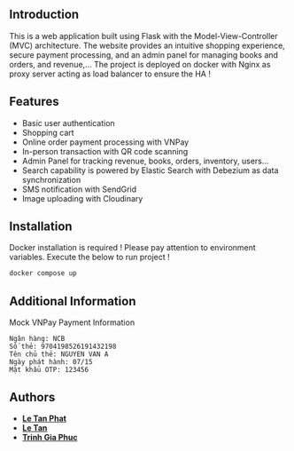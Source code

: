 ## Introduction
This is a web application built using Flask with the Model-View-Controller (MVC) architecture. The website provides an intuitive shopping experience, secure payment processing, and an admin panel for managing books and orders, and revenue,... The project is deployed on docker with Nginx as proxy server acting as load balancer to ensure the HA !
## Features
- Basic user authentication
- Shopping cart
- Online order payment processing with VNPay
- In-person transaction with QR code scanning
- Admin Panel for tracking revenue, books, orders, inventory, users...
- Search capability is powered by Elastic Search with Debezium as data synchronization
- SMS notification with SendGrid
- Image uploading with Cloudinary
## Installation
Docker installation is required ! Please pay attention to environment variables.
Execute the below to run project !
```sh
docker compose up
```
## Additional Information
Mock VNPay Payment Information
```
Ngân hàng: NCB
Số thẻ: 9704198526191432198
Tên chủ thẻ: NGUYEN VAN A
Ngày phát hành: 07/15
Mật khẩu OTP: 123456
```
## Authors
- **[Le Tan Phat](https://github.com/Fat1512)**
- **[Le Tan](https://github.com/tanle9t2)**
- **[Trinh Gia Phuc](https://github.com/trinhgiaphuc24)**
